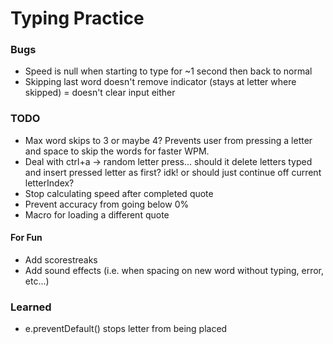 # Typing Practice
### Bugs
- Speed is null when starting to type for ~1 second then back to normal
- Skipping last word doesn't remove indicator (stays at letter where skipped) 
= doesn't clear input either
### TODO
- Max word skips to 3 or maybe 4? Prevents user from pressing a letter and space to skip the words for faster WPM.
- Deal with ctrl+a -> random letter press... should it delete letters typed and insert pressed letter as first? idk! or should just continue off current letterIndex?
- Stop calculating speed after completed quote
- Prevent accuracy from going below 0%
- Macro for loading a different quote
#### For Fun
- Add scorestreaks
- Add sound effects (i.e. when spacing on new word without typing, error, etc...)

### Learned
- e.preventDefault() stops letter from being placed 